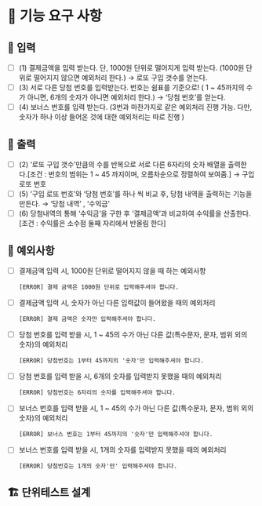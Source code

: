 # **🚀 기능 요구 사항**

## 💬 입력

- [ ]  (1) 결제금액을 입력 받는다. 단, 1000원 단위로 떨어지게 입력 받는다. (1000원 단위로 떨어지지 않으면 예외처리 한다.) → 로또 구입 갯수를 얻는다.
- [ ]  (3) 서로 다른 당첨 번호를 입력받는다. 번호는 쉼표를 기준으로! ( 1 ~ 45까지의 수가 아니면, 6개의 숫자가 아니면 예외처리 한다.) → ‘당첨 번호’를 얻는다.
- [ ]  (4) 보너스 번호를 입력 받는다. (3번과 마찬가지로 같은 예외처리 진행 가능. 다만, 숫자가 하나 이상 들어온 것에 대한 예외처리는 따로 진행 )

## 📄 출력

- [ ]  (2) ‘로또 구입 갯수’만큼의 수를 반복으로 서로 다른 6자리의 숫자 배열을 출력한다.[조건 : 번호의 범위는 1 ~ 45 까지이며, 오름차순으로 정렬하여 보여줌.] → 구입 로또 번호
- [ ]  (5) ‘구입 로또 번호’와 ‘당첨 번호’를 하나 씩 비교 후,  당첨 내역을 출력하는 기능을 만든다. → ‘당첨 내역’ , ‘수익금’
- [ ]  (6)  당첨내역의 통해 ‘수익금’을 구한 후 ‘결제금액’과 비교하여 수익률을 산출한다. [조건 : 수익률은 소수점 둘째 자리에서 반올림 한다]

## 🚫 예외사항

- [ ]  결제금액 입력 시, 1000원 단위로 떨어지지 않을 때 하는 예외사항
    
    `[ERROR] 결제 금액은 1000원 단위로 입력해주셔야 합니다.`
    
- [ ]  결제금액 입력 시, 숫자가 아닌 다른 입력값이 들어왔을 때의 예외처리
    
    `[ERROR] 결제 금액은 숫자만 입력해주셔야 합니다.`
    
- [ ]  당첨 번호를 입력 받을 시, 1 ~ 45의 수가 아닌 다른 값(특수문자, 문자, 범위 외의 숫자)의 예외처리
    
    `[ERROR] 당첨번호는 1부터 45까지의 '숫자'만 입력해주셔야 합니다.`
    
- [ ]  당첨 번호를 입력 받을 시, 6개의 숫자를 입력받지 못했을 때의 예외처리
    
    `[ERROR] 당첨번호는 6자리의 숫자를 입력해주셔야 합니다.`
    
- [ ]  보너스 번호를 입력 받을 시, 1 ~ 45의 수가 아닌 다른 값(특수문자, 문자, 범위 외의 숫자)의 예외처리
    
    `[ERROR] 보너스 번호는 1부터 45까지의 '숫자'만 입력해주셔야 합니다.`
    
- [ ]  보너스 번호를 입력 받을 시, 1개의 숫자를 입력받지 못했을 때의 예외처리
    
    `[ERROR] 당첨번호는 1개의 숫자'만' 입력해주셔야 합니다.`
    

## 🏗️ 단위테스트 설계